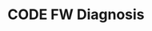 ---
title: CODE FW Diagnosis
redirect_to: https://miro.com/app/board/uXjVLN7v8UM=/?share_link_id=130640592173
redirect_from: 
  - /CODEFWDiagnosis
  - /codefwdiagnosis
---